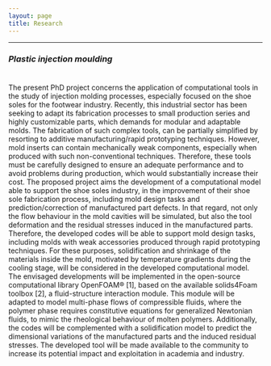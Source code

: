 ```yaml
---
layout: page
title: Research
---
```


---

### _Plastic injection moulding_

<p style="margin-bottom:1cm;"></p>


The present PhD project concerns the application of computational tools in the study of injection molding processes, especially focused on the shoe soles for the footwear industry. Recently, this industrial sector has been seeking to adapt its fabrication processes to small production series and highly customizable parts, which demands for modular and adaptable molds. The fabrication of such complex tools, can be partially simplified by resorting to additive manufacturing/rapid prototyping techniques. However, mold inserts can contain mechanically weak components, especially when produced with such non-conventional techniques. Therefore, these tools must be carefully designed to ensure an adequate performance and to avoid problems during production, which would substantially increase their cost.
The proposed project aims the development of a computational model able to support the shoe soles industry, in the improvement of their shoe sole fabrication process, including mold design tasks and prediction/correction of manufactured part defects. In that regard, not only the flow behaviour in the mold cavities will be simulated, but also the tool deformation and the residual stresses induced in the manufactured parts. Therefore, the developed codes will be able to support mold design tasks, including molds with weak accessories produced through rapid prototyping techniques. For these purposes, solidification and shrinkage of the materials inside the mold, motivated by temperature gradients during the cooling stage, will be considered in the developed computational model.
The envisaged developments will be implemented in the open-source computational library OpenFOAM® [1], based on the available solids4Foam toolbox [2], a fluid-structure interaction module. This module will be adapted to model multi-phase flows of compressible fluids, where the polymer phase requires constitutive equations for generalized Newtonian fluids, to mimic the rheological behaviour of molten polymers. Additionally, the codes will be complemented with a solidification model to predict the dimensional variations of the manufactured parts and the induced residual stresses. The developed tool will be made available to the community to increase its potential impact and exploitation in academia and industry.
